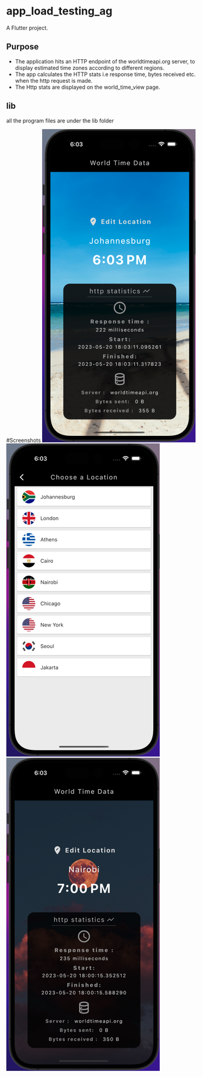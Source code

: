 # app_load_testing_ag

A Flutter project.

## Purpose
- The application hits an HTTP endpoint of the worldtimeapi.org server, to display estimated time zones according to different regions.
- The app calculates the HTTP stats i.e response time, bytes received etc. when the http request is made.
- The Http stats are displayed on the world_time_view page.

## lib
all the program files are under the lib folder

#Screenshots
![alt text](https://github.com/smllqs/Allan_Gray_Challenge/blob/main/screenshots/screenshot1.png) 
![alt text](https://github.com/smllqs/Allan_Gray_Challenge/blob/main/screenshots/screenshot2.png) 
![alt text](https://github.com/smllqs/Allan_Gray_Challenge/blob/main/screenshots/screenshot3.png)

